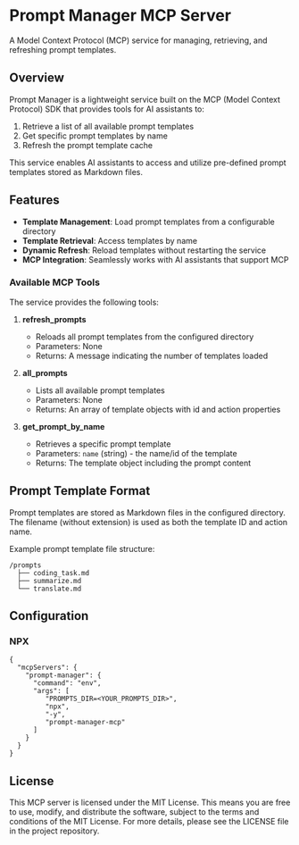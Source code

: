 # Prompt Manager MCP Server

A Model Context Protocol (MCP) service for managing, retrieving, and refreshing prompt templates.

## Overview

Prompt Manager is a lightweight service built on the MCP (Model Context Protocol) SDK that provides tools for AI assistants to:

1. Retrieve a list of all available prompt templates
2. Get specific prompt templates by name
3. Refresh the prompt template cache

This service enables AI assistants to access and utilize pre-defined prompt templates stored as Markdown files.

## Features

- **Template Management**: Load prompt templates from a configurable directory
- **Template Retrieval**: Access templates by name
- **Dynamic Refresh**: Reload templates without restarting the service
- **MCP Integration**: Seamlessly works with AI assistants that support MCP

### Available MCP Tools

The service provides the following tools:

1. **refresh_prompts**
   - Reloads all prompt templates from the configured directory
   - Parameters: None
   - Returns: A message indicating the number of templates loaded

2. **all_prompts**
   - Lists all available prompt templates
   - Parameters: None
   - Returns: An array of template objects with id and action properties

3. **get_prompt_by_name**
   - Retrieves a specific prompt template
   - Parameters: `name` (string) - the name/id of the template
   - Returns: The template object including the prompt content

## Prompt Template Format

Prompt templates are stored as Markdown files in the configured directory. The filename (without extension) is used as both the template ID and action name.

Example prompt template file structure:
```
/prompts
  ├── coding_task.md
  ├── summarize.md
  └── translate.md
```

## Configuration

### NPX

```
{
  "mcpServers": {
    "prompt-manager": {
      "command": "env",
      "args": [
         "PROMPTS_DIR=<YOUR_PROMPTS_DIR>",
         "npx",
         "-y",
         "prompt-manager-mcp"
      ]
    }
  }
}
```

## License

This MCP server is licensed under the MIT License. This means you are free to use, modify, and distribute the software, subject to the terms and conditions of the MIT License. For more details, please see the LICENSE file in the project repository.


